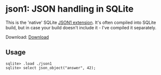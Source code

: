 # json1: JSON handling in SQLite

This is the 'native' SQLite [JSON1 extension](https://sqlite.org/json1.html).
It's often compiled into SQLite build, but in case your build doesn't include it - I've compiled it separately.

Download: [Download](https://github.com/nalgeon/sqlean/releases/latest)

## Usage

```
sqlite> .load ./json1
sqlite> select json_object("answer", 42);
```
